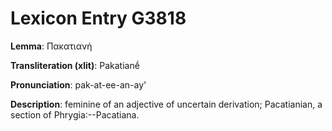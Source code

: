 # Lexicon Entry G3818

**Lemma**: Πακατιανή

**Transliteration (xlit)**: Pakatianḗ

**Pronunciation**: pak-at-ee-an-ay'

**Description**:
feminine of an adjective of uncertain derivation; Pacatianian, a section of Phrygia:--Pacatiana.
